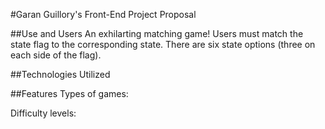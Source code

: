 #Garan Guillory's Front-End Project Proposal

##Use and Users
An exhilarting matching game!
Users must match the state flag to the corresponding state.
There are six state options (three on each side of the flag).

##Technologies Utilized

##Features
 Types of games:
 
 Difficulty levels:
 
 





